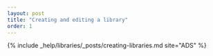```yaml
---
layout: post
title: "Creating and editing a library"
order: 1
---
```


{% include _help/libraries/_posts/creating-libraries.md site="ADS" %}
